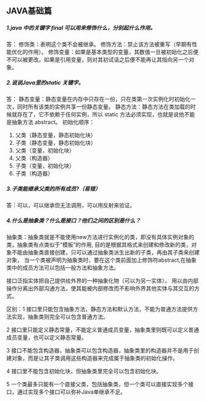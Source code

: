 
## JAVA基础篇
##### 1.java 中的关键字 final 可以用来修饰什么，分别起什么作用。<br>
答：
修饰类：表明这个类不会被继承。
修饰方法：禁止该方法被重写（早期有性能优化的作用）。
修饰变量：如果是基本类型的变量，其数值一旦被初始化之后便不可以被更改。如果是引用变量，则对其初试话之后便不能再让其指向另一个对象。
       
       
##### 2.说说Java里的static 关键字。<br>
答：
静态变量：静态变量在内存中只存在一份，只在类第一次实例化时初始化一次，同时所有该类的实例共享一份静态变量。
静态方法：静态方法在类加载的时候就存在了，它不依赖于任何实例，所以 static 方法必须实现，也就是说他不能是抽象方法 abstract。
初始化顺序：
1. 父类（静态变量，静态初始化块）
2. 子类（静态变量，静态初始化块）
3. 父类（变量，初始化块）
4. 父类（构造器）
5. 子类（变量，初始化块）
6. 子类（构造器）

##### 3.子类能继承父类的所有成员?（易错）<br>
答：可以，可以继承但无法调用，可以用反射来验证。

##### 4.什么是抽象类？什么是接口？他们之间的区别是什么？
抽象类：抽象类就是不能使用new方法进行实例化的类，即没有具体实例对象的类，抽象类有点类似于“模板”的作用,
目的是根据其格式来创建和修改新的类，对象不能由抽象类直接创建，只可以通过抽象类派生出新的子类，再由其子类来创建对象，
当一个类被声明为抽象类时，要在这个类前面加上修饰符abstract,在抽象类中的成员方法可以包括一般方法和抽象方法。

接口泛指实体把自己提供给外界的一种抽象化物（可以为另一实体），
用以由内部操作分离出外部沟通方法，使其能被内部修改而不影响外界其他实体与其交互的方式。

区别：1 接口里只能包含抽象方法，静态方法和默认方法，不能为普通方法提供方法实现，抽象类则完全可以包含普通方法。

2 接口里只能定义静态常量，不能定义普通成员变量，抽象类里则既可以定义普通成员变量，也可以定义静态常量。

3 接口不能包含构造器，抽象类可以包含构造器，抽象类里的构造器并不是用于创建对象，而是让其子类调用这些构造器来完成属于抽象类的初始化操作。

4 接口里不能包含初始化块，但抽象类里完全可以包含初始化块。

5 一个类最多只能有一个直接父类，包括抽象类，但一个类可以直接实现多个接口，通过实现多个接口可以弥补Java单继承不足。

